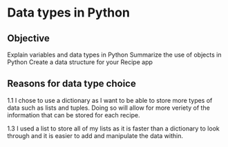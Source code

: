 # Data types in Python

## Objective

Explain variables and data types in Python
Summarize the use of objects in Python
Create a data structure for your Recipe app

## Reasons for data type choice 

1.1 I chose to use a dictionary as I want to be able to store more types of data such as lists and tuples. Doing so will allow for more veriety of the information that can be stored for each recipe. 

1.3 I used a list to store all of my lists as it is faster than a dictionary to look through and it is easier to add and manipulate the data within. 
